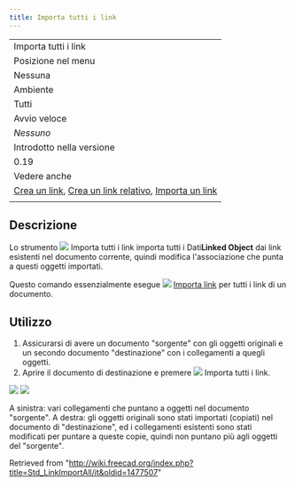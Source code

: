 ```yaml
---
title: Importa tutti i link
---
```

|  |
| --- |
| Importa tutti i link |
| Posizione nel menu |
| Nessuna |
| Ambiente |
| Tutti |
| Avvio veloce |
| *Nessuno* |
| Introdotto nella versione |
| 0.19 |
| Vedere anche |
| [Crea un link](/Std_LinkMake/it "Std LinkMake/it"), [Crea un link relativo](/Std_LinkMakeRelative/it "Std LinkMakeRelative/it"), [Importa un link](/Std_LinkImport/it "Std LinkImport/it") |
|  |

## Descrizione

Lo strumento ![](/images/Std_LinkImportAll.svg) Importa tutti i link importa tutti i Dati**Linked Object** dai link esistenti nel documento corrente, quindi modifica l'associazione che punta a questi oggetti importati.

Questo comando essenzialmente esegue ![](/images/Std_LinkImport.svg) [Importa link](/Std_LinkImport/it "Std LinkImport/it") per tutti i link di un documento.

## Utilizzo

1. Assicurarsi di avere un documento "sorgente" con gli oggetti originali e un secondo documento "destinazione" con i collegamenti a quegli oggetti.
2. Aprire il documento di destinazione e premere ![](/images/Std_LinkImportAll.svg) Importa tutti i link.

![](/images/Std_Link_tree_import_all_1_example.png) ![](/images/Std_Link_tree_import_all_2_example.png)

A sinistra: vari collegamenti che puntano a oggetti nel documento "sorgente". A destra: gli oggetti originali sono stati importati (copiati) nel documento di "destinazione", ed i collegamenti esistenti sono stati modificati per puntare a queste copie, quindi non puntano più agli oggetti del "sorgente".

Retrieved from "<http://wiki.freecad.org/index.php?title=Std_LinkImportAll/it&oldid=1477507>"